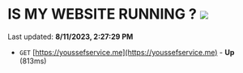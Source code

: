 # IS MY WEBSITE RUNNING ? [![](https://img.shields.io/static/v1?label=Sponsor&message=%E2%9D%A4&logo=GitHub&color=%23fe8e86)](https://github.com/sponsors/<username>)

Last updated: **8/11/2023, 2:27:29 PM**

- `GET` [https://youssefservice.me](https://youssefservice.me) - **Up** (813ms)
